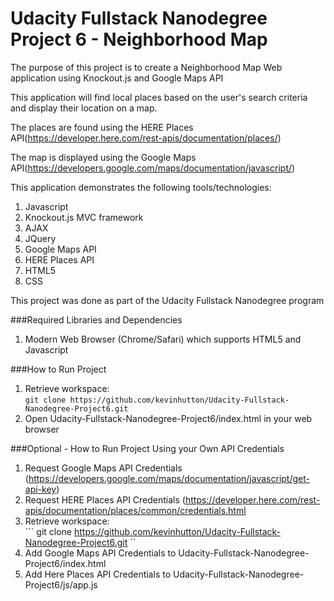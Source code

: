 # Udacity Fullstack Nanodegree Project 6 - Neighborhood Map

The purpose of this project is to create a Neighborhood Map Web application using Knockout.js and Google Maps API

This application will find local places based on the user's search criteria and display their location on a map.

The places are found using the HERE Places API(https://developer.here.com/rest-apis/documentation/places/)

The map is displayed using the Google Maps API(https://developers.google.com/maps/documentation/javascript/)

This application demonstrates the following tools/technologies:

  1. Javascript
  2. Knockout.js MVC framework
  3. AJAX
  5. JQuery
  6. Google Maps API
  7. HERE Places API
  8. HTML5
  9. CSS
  
This project was done as part of the Udacity Fullstack Nanodegree program

###Required Libraries and Dependencies

1. Modern Web Browser (Chrome/Safari) which supports HTML5 and Javascript



###How to Run Project

1. Retrieve workspace: <br> ``` git clone https://github.com/kevinhutton/Udacity-Fullstack-Nanodegree-Project6.git ```
2. Open Udacity-Fullstack-Nanodegree-Project6/index.html in your web browser

###Optional - How to Run Project Using your Own API Credentials
1. Request Google Maps API Credentials (https://developers.google.com/maps/documentation/javascript/get-api-key)
2. Request HERE Places API Credentials (https://developer.here.com/rest-apis/documentation/places/common/credentials.html
3. Retrieve workspace: <br> ``` git clone https://github.com/kevinhutton/Udacity-Fullstack-Nanodegree-Project6.git ``
4. Add Google Maps API Credentials to Udacity-Fullstack-Nanodegree-Project6/index.html
5. Add Here Places API Credentials to Udacity-Fullstack-Nanodegree-Project6/js/app.js
